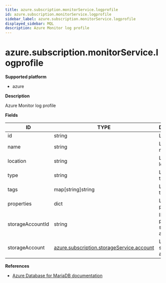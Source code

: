 ```yaml
---
title: azure.subscription.monitorService.logprofile
id: azure.subscription.monitorService.logprofile
sidebar_label: azure.subscription.monitorService.logprofile
displayed_sidebar: MQL
description: Azure Monitor log profile
---
```


# azure.subscription.monitorService.logprofile

**Supported platform**

- azure

**Description**

Azure Monitor log profile

**Fields**

| ID               | TYPE                                                                                      | DESCRIPTION                           |
| ---------------- | ----------------------------------------------------------------------------------------- | ------------------------------------- |
| id               | string                                                                                    | Log profile ID                        |
| name             | string                                                                                    | Log profile name                      |
| location         | string                                                                                    | Log profile location                  |
| type             | string                                                                                    | Log profile type                      |
| tags             | map[string]string                                                                         | Log profile tags                      |
| properties       | dict                                                                                      | Log profile properties                |
| storageAccountId | string                                                                                    | ID of the log profile storage account |
| storageAccount   | [azure.subscription.storageService.account](azure.subscription.storageservice.account.md) | Log profile storage account           |

**References**

- [Azure Database for MariaDB documentation](https://learn.microsoft.com/en-us/azure/azure-monitor/)
